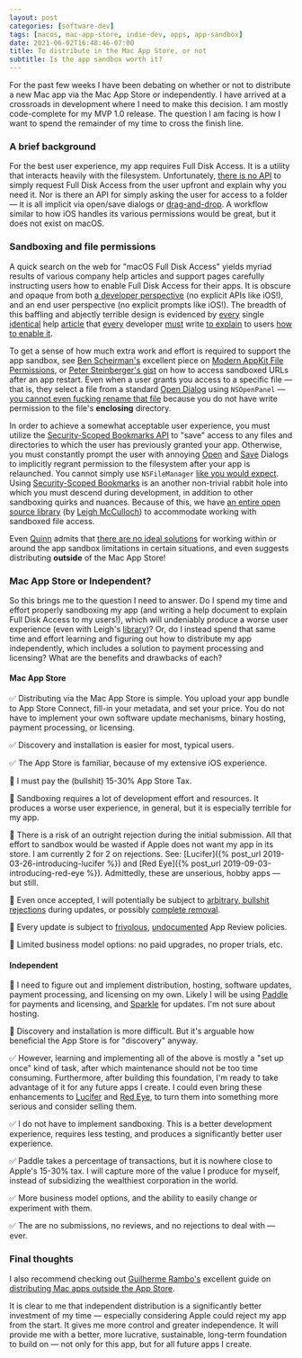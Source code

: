```yaml
---
layout: post
categories: [software-dev]
tags: [macos, mac-app-store, indie-dev, apps, app-sandbox]
date: 2021-06-02T16:48:46-07:00
title: To distribute in the Mac App Store, or not
subtitle: Is the app sandbox worth it?
---
```


For the past few weeks I have been debating on whether or not to distribute a new Mac app via the Mac App Store or independently. I have arrived at a crossroads in development where I need to make this decision. I am mostly code-complete for my MVP 1.0 release. The question I am facing is how I want to spend the remainder of my time to cross the finish line.

<!--excerpt-->

### A brief background

For the best user experience, my app requires Full Disk Access. It is a utility that interacts heavily with the filesystem. Unfortunately, [there is no API](https://benscheirman.com/2019/10/troubleshooting-appkit-file-permissions/) to simply request Full Disk Access from the user upfront and explain why you need it. Nor is there an API for simply asking the user for access to a folder &mdash; it is all implicit via open/save dialogs or [drag-and-drop](https://developer.apple.com/design/human-interface-guidelines/macos/user-interaction/drag-and-drop/). A workflow similar to how iOS handles its various permissions would be great, but it does not exist on macOS.

### Sandboxing and file permissions

A quick search on the web for "macOS Full Disk Access" yields myriad results of various company help articles and support pages carefully instructing users how to enable Full Disk Access for their apps. It is obscure and opaque from both [a developer perspective](https://developer.apple.com/forums/thread/124895) (no explicit APIs like iOS!), and an end user perspective (no explicit prompts like iOS!). The breadth of this baffling and abjectly terrible design is evidenced by [every](https://helpcenter.trendmicro.com/en-us/article/tmka-20794) single [identical](https://macpaw.com/how-to/full-disk-access-mojave) help [article](https://support.intego.com/hc/en-us/articles/360016683471-Enable-Full-Disk-Access-in-macOS) that [every](https://help.kolide.com/en/articles/3387759-how-to-grant-macos-full-disk-access-to-kolide) developer [must](https://documentation.n-able.com/remote-management/userguide/Content/macos_full_disk_access.htm) write [to explain](https://support.avast.com/en-us/article/Mac-full-disk-access) to users [how to enable it](https://embrilliance.com/archives/2835).

To get a sense of how much extra work and effort is required to support the app sandbox, see [Ben Scheirman's](https://twitter.com/subdigital) excellent piece on [Modern AppKit File Permissions](https://benscheirman.com/2019/10/troubleshooting-appkit-file-permissions/), or [Peter Steinberger's gist](https://gist.github.com/steipete/40a367b64b57bfd0b44fa8d158fc016c) on how to access sandboxed URLs after an app restart. Even when a user grants you access to a specific file &mdash; that is, they select a file from a standard [Open Dialog](https://developer.apple.com/documentation/appkit/nsopenpanel) using `NSOpenPanel` &mdash; [you cannot even fucking rename that file](https://stackoverflow.com/questions/13950476/application-sandbox-renaming-a-file-doesnt-work) because you do not have write permission to the file's **enclosing** directory.

In order to achieve a somewhat acceptable user experience, you must utilize the [Security-Scoped Bookmarks API](https://developer.apple.com/library/archive/documentation/Security/Conceptual/AppSandboxDesignGuide/AppSandboxInDepth/AppSandboxInDepth.html#//apple_ref/doc/uid/TP40011183-CH3-SW16) to "save" access to any files and directories to which the user has previously granted your app. Otherwise, you must constantly prompt the user with annoying [Open](https://developer.apple.com/documentation/appkit/nsopenpanel) and [Save](https://developer.apple.com/documentation/appkit/nssavepanel) Dialogs to implicitly regrant permission to the filesystem after your app is relaunched. You cannot simply use `NSFileManager` [like you would expect](https://stackoverflow.com/questions/13950476/application-sandbox-renaming-a-file-doesnt-work). Using [Security-Scoped Bookmarks](https://developer.apple.com/library/archive/documentation/Miscellaneous/Reference/EntitlementKeyReference/Chapters/EnablingAppSandbox.html#//apple_ref/doc/uid/TP40011195-CH4-SW18) is an another non-trivial rabbit hole into which you must descend during development, in addition to other sandboxing quirks and nuances. Because of this, we have [an entire open source library](https://github.com/leighmcculloch/AppSandboxFileAccess) (by [Leigh McCulloch](https://github.com/leighmcculloch)) to accommodate working with sandboxed file access.

Even [Quinn](https://github.com/macshome/The-Wisdom-of-Quinn) admits that [there are no ideal solutions](https://developer.apple.com/forums/thread/124895) for working within or around the app sandbox limitations in certain situations, and even suggests distributing **outside** of the Mac App Store!

### Mac App Store or Independent?

So this brings me to the question I need to answer. Do I spend my time and effort properly sandboxing my app (and writing a help document to explain Full Disk Access to my users!), which will undeniably produce a worse user experience (even with Leigh's [library](https://github.com/leighmcculloch/AppSandboxFileAccess))? Or, do I instead spend that same time and effort learning and figuring out how to distribute my app independently, which includes a solution to payment processing and licensing? What are the benefits and drawbacks of each?

#### Mac App Store

&#x2705; Distributing via the Mac App Store is simple. You upload your app bundle to App Store Connect, fill-in your metadata, and set your price. You do not have to implement your own software update mechanisms, binary hosting, payment processing, or licensing.

&#x2705; Discovery and installation is easier for most, typical users.

&#x2705; The App Store is familiar, because of my extensive iOS experience.

&#x1F6AB; I must pay the (bullshit) 15-30% App Store Tax.

&#x1F6AB; Sandboxing requires a lot of development effort and resources. It produces a worse user experience, in general, but it is especially terrible for my app.

&#x1F6AB; There is a risk of an outright rejection during the initial submission. All that effort to sandbox would be wasted if Apple does not want my app in its store. I am currently 2 for 2 on rejections. See: [Lucifer]({% post_url 2019-03-26-introducing-lucifer %}) and [Red Eye]({% post_url 2019-09-03-introducing-red-eye %}). Admittedly, these are unserious, hobby apps &mdash; but still.

&#x1F6AB; Even once accepted, I will potentially be subject to [arbitrary, bullshit rejections](https://lapcatsoftware.com/articles/review-folly.html) during updates, or possibly [complete removal](https://mjtsai.com/blog/2020/10/20/stadium-removed-from-the-app-store/).

&#x1F6AB; Every update is subject to [frivolous](https://mjtsai.com/blog/2021/05/10/inside-app-review/), [undocumented](https://mjtsai.com/blog/2020/09/30/pop-out-timer-rejected-from-the-app-store/) App Review policies.

&#x1F6AB; Limited business model options: no paid upgrades, no proper trials, etc.

#### Independent

&#x1F6AB; I need to figure out and implement distribution, hosting, software updates, payment processing, and licensing on my own. Likely I will be using [Paddle](https://paddle.com) for payments and licensing, and [Sparkle](https://github.com/sparkle-project/Sparkle) for updates. I'm not sure about hosting.

&#x1F6AB; Discovery and installation is more difficult. But it's arguable how beneficial the App Store is for "discovery" anyway.

&#x2705; However, learning and implementing all of the above is mostly a "set up once" kind of task, after which maintenance should not be too time consuming. Furthermore, after building this foundation, I'm ready to take advantage of it for any future apps I create. I could even bring these enhancements to [Lucifer](https://www.hexedbits.com/lucifer/) and [Red Eye](https://www.hexedbits.com/redeye/), to turn them into something more serious and consider selling them.

&#x2705; I do not have to implement sandboxing. This is a better development experience, requires less testing, and produces a significantly better user experience.

&#x2705; Paddle takes a percentage of transactions, but it is nowhere close to Apple's 15-30% tax. I will capture more of the value I produce for myself, instead of subsidizing the wealthiest corporation in the world.

&#x2705; More business model options, and the ability to easily change or experiment with them.

&#x2705; The are no submissions, no reviews, and no rejections to deal with &mdash; ever.

### Final thoughts

I also recommend checking out [Guilherme Rambo's](https://twitter.com/_inside) excellent guide on [distributing Mac apps outside the App Store](https://rambo.codes/posts/2021-01-08-distributing-mac-apps-outside-the-app-store).

It is clear to me that independent distribution is a significantly better investment of my time &mdash; especially considering Apple could reject my app from the start. It gives me more control and greater independence. It will provide me with a better, more lucrative, sustainable, long-term foundation to build on &mdash; not only for this app, but for all future apps I create.
